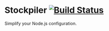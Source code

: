# Stockpiler [![Build Status](https://travis-ci.org/thalmic/stockpiler.svg)](https://travis-ci.org/thalmic/stockpiler)

Simplify your Node.js configuration.

